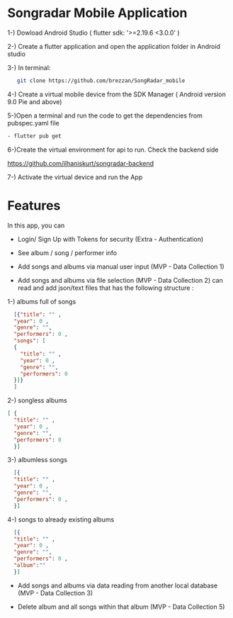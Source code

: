 # Songradar Mobile Application

1-) Dowload Android Studio ( flutter sdk: '>=2.19.6 <3.0.0' ) 

2-) Create a flutter application and open the application folder in Android studio  

3-) In terminal:

```sh
   git clone https://github.com/brezzan/SongRadar_mobile
```

4-) Create a virtual mobile device from the SDK Manager ( Android version 9.0 Pie and above)

5-)Open a terminal and run the code to get the dependencies from pubspec.yaml file 

```sh
- flutter pub get
```

6-)Create the virtual environment for api to run. Check the backend side 

  https://github.com/ilhaniskurt/songradar-backend

7-) Activate the virtual device and run the App

# Features

In this app, you can 
- Login/ Sign Up with Tokens for security (Extra - Authentication)

- See album / song / performer info

- Add songs and albums via manual user input (MVP - Data Collection 1)

- Add songs and albums via file selection (MVP - Data Collection 2)
  can read and add json/text files that has the following structure :


1-) albums full of songs 
```json
  [{"title": "" ,
  "year": 0 ,
  "genre": "",
  "performers": 0 ,
  "songs": [
  {
    "title": "" ,
    "year": 0 ,
    "genre": "",
    "performers": 0 
  }]}
  ]
```

2-) songless albums 
```json
[ {
  "title": "" ,
  "year": 0 ,
  "genre": "",
  "performers": 0 
  }]
```
3-) albumless songs
```json  
  [{
  "title": "" ,
  "year": 0 ,
  "genre": "",
  "performers": 0 ,
  }]
```

4-) songs to already existing albums
```json
  [{
  "title": "" ,
  "year": 0 ,
  "genre": "",
  "performers": 0 ,
  "album":"" 
  }]
```
- Add songs and albums via data reading from another local database (MVP - Data Collection 3)

- Delete album and all songs within that album (MVP - Data Collection 5)

